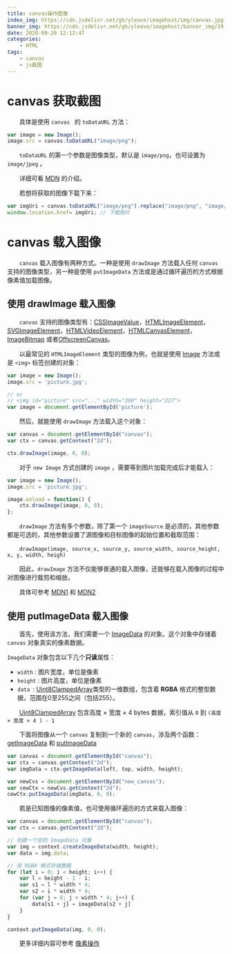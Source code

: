 ```yaml
---
title: canvas操作图像
index_img: https://cdn.jsdelivr.net/gh/yleave/imagehost/img/canvas.jpg
banner_img: https://cdn.jsdelivr.net/gh/yleave/imagehost/banner_img/19.jpg
date: 2020-09-20 12:12:47
categories:
    - HTML
tags:
    - canvas
    - js截图
---
```


# canvas 获取截图

&emsp;&emsp;具体是使用 `canvas ` 的 `toDataURL` 方法：

```js
var image = new Image();
image.src = canvas.toDataURL("image/png");
```

&emsp;&emsp;`toDataURL` 的第一个参数是图像类型，默认是 `image/png`，也可设置为 `image/jpeg` 。

&emsp;&emsp;详细可看 [MDN](https://developer.mozilla.org/zh-CN/docs/Web/API/HTMLCanvasElement/toDataURL) 的介绍。



&emsp;&emsp;若想将获取的图像下载下来：

```js
var imgUri = canvas.toDataURL("image/png").replace("image/png", "image/octet-stream");
window.location.href= imgUri; // 下载图片
```

# canvas 载入图像

&emsp;&emsp;`canvas` 载入图像有两种方式。一种是使用 `drawImage` 方法载入任何 `canvas` 支持的图像类型，另一种是使用 `putImageData` 方法或是通过循环遍历的方式根据像素值加载图像。

## 使用 drawImage 载入图像

&emsp;&emsp;`canvas` 支持的图像类型有：[CSSImageValue](https://developer.mozilla.org/zh-CN/docs/Web/API/CSSImageValue)，[HTMLImageElement](https://developer.mozilla.org/zh-CN/docs/Web/API/HTMLImageElement)，[SVGImageElement](https://developer.mozilla.org/zh-CN/docs/Web/API/SVGImageElement)，[HTMLVideoElement](https://developer.mozilla.org/zh-CN/docs/Web/API/HTMLVideoElement)，[HTMLCanvasElement](https://developer.mozilla.org/zh-CN/docs/Web/API/HTMLCanvasElement)，[ImageBitmap](https://developer.mozilla.org/zh-CN/docs/Web/API/ImageBitmap) 或者[OffscreenCanvas](https://developer.mozilla.org/zh-CN/docs/Web/API/OffscreenCanvas)。

&emsp;&emsp;以最常见的 `HTMLImageElement` 类型的图像为例，也就是使用 [Image](https://developer.mozilla.org/zh-CN/docs/Web/API/HTMLImageElement/Image) 方法或是 `<img>` 标签创建的对象：

```js
var image = new Image();
image.src = 'picture.jpg';

// or 
// <img id="picture" src="..." width="300" height="227">
var image = document.getElementById('picture');
```

&emsp;&emsp;然后，就能使用 `drawImage` 方法载入这个对象：

```js
var canvas = document.getElementById("canvas");
var ctx = canvas.getContext("2d");

ctx.drawImage(image, 0, 0);
```

&emsp;&emsp;对于 `new Image` 方式创建的 `image` ，需要等到图片加载完成后才能载入：

```js
var image = new Image();
image.src = 'picture.jpg';

image.onload = function() {
    ctx.drawImage(image, 0, 0);
};
```

&emsp;&emsp;`drawImage` 方法有多个参数，除了第一个 `imageSource` 是必须的，其他参数都是可选的，其他参数设置了源图像和目标图像的起始位置和截取范围：

&emsp;&emsp;`drawImage(image, source_x, source_y, source_width, source_height, x, y, width, heigh)`

&emsp;&emsp;因此，`drawImage` 方法不仅能够普通的载入图像，还能够在载入图像的过程中对图像进行裁剪和缩放。

&emsp;&emsp;具体可参考 [MDN1](https://developer.mozilla.org/zh-CN/docs/Web/API/CanvasRenderingContext2D/drawImage) 和 [MDN2](https://developer.mozilla.org/zh-CN/docs/Web/API/Canvas_API/Tutorial/Using_images)



## 使用 putImageData 载入图像

&emsp;&emsp;首先，使用该方法，我们需要一个 [ImageData](https://developer.mozilla.org/zh-CN/docs/Web/API/ImageData) 的对象。这个对象中存储着 `canvas` 对象真实的像素数据。

`ImageData` 对象包含以下几个**只读**属性：

- `width` : 图片宽度，单位是像素
- `height` : 图片高度，单位是像素
- `data `: [Uint8ClampedArray](https://developer.mozilla.org/zh-CN/docs/Web/JavaScript/Reference/Global_Objects/Uint8ClampedArray)类型的一维数组，包含着 **RGBA** 格式的整型数据，范围在0至255之间（包括255）。

&emsp;&emsp;[Uint8ClampedArray](https://developer.mozilla.org/zh-CN/docs/Web/JavaScript/Reference/Global_Objects/Uint8ClampedArray) 包含高度 × 宽度 × 4 bytes 数据，索引值从 `0` 到 `(高度 × 宽度 × 4 ) - 1`



&emsp;&emsp;下面将图像从一个 `canvas` 复制到一个新的 `canvas`，涉及两个函数：[getImageData](https://developer.mozilla.org/zh-CN/docs/Web/API/CanvasRenderingContext2D/getImageData) 和 [putImageData](https://developer.mozilla.org/zh-CN/docs/Web/API/CanvasRenderingContext2D/putImageData)

```js
var canvas = document.getElementById("canvas");
var ctx = canvas.getContext("2d");
var imgData = ctx.getImageData(left, top, width, height);

var newCvs = document.getElementById("new_canvas");
var cewCtx = newCvs.getContext("2d");
cewCtx.putImageData(imgData, 0, 0);
```



&emsp;&emsp;若是已知图像的像素值，也可使用循环遍历的方式来载入图像：

```js
var canvas = document.getElementById("canvas");
var ctx = canvas.getContext("2d");

// 创建一个空的 ImageData 对象
var img = context.createImageData(width, height);
var data = img.data;

// 按 RGBA 格式存储数据
for (let i = 0; i < height; i++) {
    var l = height - 1 - i;
    var s1 = l * width * 4;
    var s2 = i * width * 4;
    for (var j = 0; j < width * 4; j++) {
        data[s1 + j] = imageData[s2 + j]
    }
}

context.putImageData(img, 0, 0);
```



&emsp;&emsp;更多详细内容可参考 [像素操作](https://developer.mozilla.org/zh-CN/docs/Web/API/Canvas_API/Tutorial/Pixel_manipulation_with_canvas)